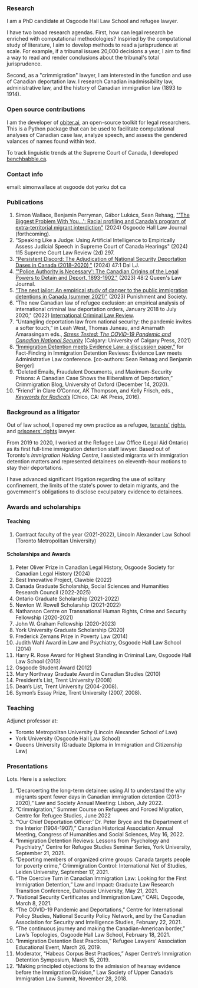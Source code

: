 ### Research

I am a PhD candidate at Osgoode Hall Law School and refugee lawyer. 

I have two broad research agendas. First, how can legal research be enriched with computational methodologies? Inspiried by the computational study of literature, I aim to develop methods to read a jurisprudence at scale. For example, if a tribunal issues 20,000 decisions a year, I aim to find a way to read and render conclusions about the tribunal's total jurisprudence.

Second, as a "crimmigration" lawyer, I am interested in the function and use of Canadian deportation law. I research Canadian inadmissibility law, administrative law, and the history of Canadian immigration law (1893 to 1914).

### Open source contributions

I am the developer of [obiter.ai](https://www.obiter.ai), an open-source toolkit for legal researchers. This is a Python package that can be used to facilitate computational analyses of Canadian case law, analyze speech, and assess the gendered valances of names found within text.

To track linguistic trends at the Supreme Court of Canada, I developed [benchbabble.ca](https://www.benchbabble.ca).

### Contact info
email: simonwallace at osgoode dot yorku dot ca <br>

### Publications
1. Simon Wallace, Benjamin Perryman, Gábor Lukács, Sean Rehaag, ["'The Biggest Problem With You…': Racial profiling and Canada’s program of extra-territorial migrant interdiction"](https://digitalcommons.osgoode.yorku.ca/cgi/viewcontent.cgi?article=1390&context=all_papers) (2024) Osgoode Hall Law Journal (forthcoming).
2. "Speaking Like a Judge: Using Artificial Intelligence to Empirically Assess Judicial Speech in Supreme Court of Canada Hearings" (2024) 115 Supreme Court Law Review (2d) 297.
3. ["Persistent Discord: The Adjudication of National Security Deportation Dases in Canada (2018–2020),"](https://papers.ssrn.com/sol3/papers.cfm?abstract_id=4497373) (2024) 47:1 Dal LJ.
4. ["'Police Authority is Necessary': The Canadian Origins of the Legal Powers to Detain and Deport, 1893-1902,"](https://papers.ssrn.com/sol3/papers.cfm?abstract_id=4497377) (2023) 48:2 Queen's Law Journal.
5. ["The next jailor: An empirical study of danger to the public immigration detentions in Canada (summer 2021)"](https://journals.sagepub.com/doi/pdf/10.1177/14624745231200787) (2023) Punishment and Society.
6. "The new Canadian law of refugee exclusion: an empirical analysis of international criminal law deportation orders, January 2018 to July 2020," (2022) [International Criminal Law Review](https://brill.com/view/journals/icla/icla-overview.xml?language=en).
7. “Untangling deportation law from national security: the pandemic invites a softer touch,” in Leah West, Thomas Juneau, and Amarnath Amarasingam eds., [_Stress Tested: The COVID-19 Pandemic and Canadian National Security_](https://prism.ucalgary.ca/bitstream/handle/1880/114134/9781773852447_OA.pdf) (Calgary: University of Calgary Press, 2021)
8. [“Immigration Detention meets Evidence Law: a discussion paper,”](https://papers.ssrn.com/sol3/papers.cfm?abstract_id=3915791) for Fact-Finding in Immigration Detention Reviews: Evidence Law meets Administrative Law conference. [co-authors: Sean Rehaag and Benjamin Berger]
9. “Deleted Emails, Fraudulent Documents, and Maximum-Security Prisons: A Canadian Case Shows the Illiberalism of Deportation,” Crimmigration Blog, University of Oxford (December 14, 2020).
10. “Friend” in Clare O’Connor, AK Thompson, and Kelly Frisch, eds., [_Keywords for Radicals_](https://www.akpress.org/keywords-for-radicals.html) (Chico, CA: AK Press, 2016).

### Background as a litigator

Out of law school, I opened my own practice as a refugee, [tenants'](https://www.thestar.com/news/gta/2017/02/08/parkdale-tenants-take-to-the-street-to-fight-rent-hike.html) [rights](https://www.cbc.ca/radio/asithappens/friday-detroit-water-update-roma-attack-swedish-real-estate-company-and-more-1.2903412/toronto-s-parkdale-residents-fear-radical-gentrification-as-european-company-buys-up-thousands-of-apartments-1.2903419), and [prisoners' rights](https://www.canlii.org/en/ca/scc/doc/2019/2019scc29/2019scc29.html?autocompleteStr=chhina&autocompletePos=1) lawyer.

From 2019 to 2020, I worked at the Refugee Law Office (Legal Aid Ontario) as its first full-time immigration detention staff lawyer. Based out of Toronto's _Immigration Holding Centre_, I assisted migrants with  immigration detention matters and represented detainees on eleventh-hour motions to stay their deportations. 

I have advanced significant litigation regarding the use of solitary confinement, the limits of the state's power to detain migrants, and the government's obligations to disclose exculpatory evidence to detainees. 

### Awards and scholarships
#### Teaching
1. Contract faculty of the year (2021-2022), Lincoln Alexander Law School (Toronto Metropolitan University)

#### Scholarships and Awards
1. Peter Oliver Prize in Canadian Legal History, Osgoode Society for Canadian Legal History (2024)
2. Best Innovative Project, Clawbie (2022)
3. Canada Graduate Scholarship, Social Sciences and Humanities Research Council (2022-2025)
4. Ontario Graduate Scholarship (2021-2022)
5. Newton W. Rowell Scholarship (2021-2022)
6. Nathanson Centre on Transnational Human Rights, Crime and Security Fellowship (2020-2021)
7. John W. Graham Fellowship (2020-2023)
8. York University Graduate Scholarship (2020)
9. Frederick Zemans Prize in Poverty Law (2014)
10. Judith Wahl Award in Law and Psychiatry, Osgoode Hall Law School (2014)
11. Harry R. Rose Award for Highest Standing in Criminal Law, Osgoode Hall Law School (2013)
12. Osgoode Student Award (2012)
13. Mary Northway Graduate Award in Canadian Studies (2010)
14. President’s List, Trent University (2008)
15. Dean’s List, Trent University (2004-2008).
16. Symon’s Essay Prize, Trent University (2007, 2008).

### Teaching
Adjunct professor at:
- Toronto Metropolitan University (Lincoln Alexander School of Law)
- York University (Osgoode Hall Law School)
- Queens University (Graduate Diploma in Immigration and Citizenship Law)

### Presentations
Lots. Here is a selection:

1. “Decarcerting the long-term detainee: using AI to understand the why migrants spent fewer days in Canadian immigration detention (2013-2020),” Law and Society Annual Meeting: Lisbon, July 2022.
2. “Crimmigration,” Summer Course on Refugees and Forced Migration, Centre for Refugee Studies, June 2022
3. “‘Our Chief Deportation Officer:’ Dr. Peter Bryce and the Department of the Interior (1904-1907),” Canadian Historical Association Annual Meeting, Congress of Humanities and Social Sciences, May 16, 2022.
4. “Immigration Detention Reviews: Lessons from Psychology and Psychiatry,” Centre for Refugee Studies Seminar Series, York University, September 21, 2021.
5. “Deporting members of organized crime groups: Canada targets people for poverty crime,” Crimmigration Control: International Net of Studies, Leiden University, September 17, 2021.
6. “The Coercive Turn in Canadian Immigration Law: Looking for the First Immigration Detention,” Law and Impact: Graduate Law Research Transition Conference, Dalhousie University, May 21, 2021.
7. “National Security Certificates and Immigration Law,” CARL Osgoode, March 8, 2021.
8. “The COVID-19 Pandemic and Deportations,” Centre for International Policy Studies, National Security Policy Network, and by the Canadian Association for Security and Intelligence Studies, February 22, 2021.
9. “The continuous journey and making the Canadian-American border,” Law’s Topologies, Osgoode Hall Law School, February 18, 2021.
10. “Immigration Detention Best Practices,” Refugee Lawyers’ Association Educational Event, March 26, 2019.
11. Moderator, “Habeas Corpus Best Practices,” Asper Centre’s Immigration Detention Symposium, March 15, 2019.
12. “Making principled objections to the admission of hearsay evidence before the Immigration Division,” Law Society of Upper Canada’s Immigration Law Summit, November 28, 2018.
